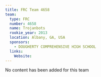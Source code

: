 ```yaml
---
title: FRC Team 4658
team:
  type: FRC
  number: 4658
  name: Trojanbots
  rookie_year: 2013
  location: Albany, GA, USA
  sponsors:
    - DOUGHERTY COMPREHENSIVE HIGH SCHOOL
  links:
    Website: 
---
```

No content has been added for this team
